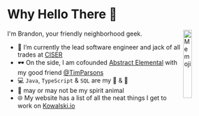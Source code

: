 # Why Hello There 👋

<img width="20%" align="right" alt="Memoji" src="https://kowalski.io/assets/memoji.jpg" />

I'm Brandon, your friendly neighborhood geek. 

- 💼 I’m currently the lead software engineer and jack of all trades at [CISER](https://ciser.cornell.edu)
- 🕶 On the side, I am cofounded [Abstract Elemental](https://AbstractElemental.com) with my good friend [@TimParsons](https://github.com/TimParsons)
- 💻 ```Java```, ```TypeScript``` & ```SQL``` are my 🍞 & 🧈
- 🍕 may or may not be my spirit animal
- 🌐 My website has a list of all the neat things I get to work on [Kowalski.io](https://kowalski.io)
